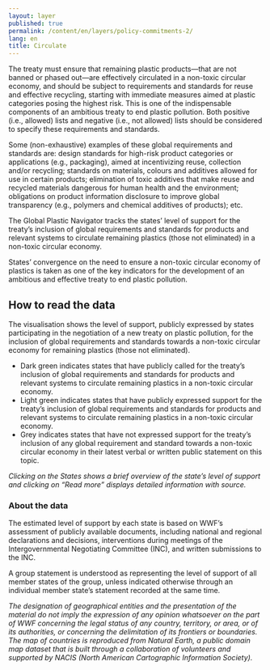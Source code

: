 ```yaml
---
layout: layer
published: true
permalink: /content/en/layers/policy-commitments-2/
lang: en
title: Circulate
---
```


The treaty must ensure that remaining plastic products—that are not banned or phased out—are effectively circulated in a non-toxic circular economy, and should be subject to requirements and standards for reuse and effective recycling, starting with immediate measures aimed at plastic categories posing the highest risk. This is one of the indispensable components of an ambitious treaty to end plastic pollution. Both positive (i.e., allowed) lists and negative (i.e., not allowed) lists should be considered to specify these requirements and standards.

Some (non-exhaustive) examples of these global requirements and standards are: design standards for high-risk product categories or applications (e.g., packaging), aimed at incentivizing reuse, collection and/or recycling; standards on materials, colours and additives allowed for use in certain products; elimination of toxic additives that make reuse and recycled materials dangerous for human health and the environment; obligations on product information disclosure to improve global transparency (e.g., polymers and chemical additives of products); etc.

The Global Plastic Navigator tracks the states’ level of support for the treaty’s inclusion of global requirements and standards for products and relevant systems to circulate remaining plastics  (those not eliminated) in a non-toxic circular economy.

States’ convergence on the need to ensure a non-toxic circular economy of plastics is taken as one of the key indicators for the development of an ambitious and effective treaty to end plastic pollution.


## How to read the data

The visualisation shows the level of support, publicly expressed by states participating in the negotiation of a new treaty on plastic pollution, for the inclusion of global requirements and standards towards a non-toxic circular economy for remaining plastics (those not eliminated).

* Dark green indicates states that have publicly called for the treaty’s inclusion of global requirements and standards for products and relevant systems to circulate remaining plastics in a non-toxic circular economy.
* Light green indicates states that have publicly expressed support for the treaty’s inclusion of global requirements and standards for products and relevant systems to circulate remaining plastics in a non-toxic circular economy.
* Grey indicates states that have not expressed support for the treaty’s inclusion of any global requirement and standard towards a non-toxic circular economy in their latest verbal or written public statement on this topic.

_Clicking on the States shows a brief overview of the state’s level of support and clicking on “Read more” displays detailed information with source._

### About the data

The estimated level of support by each state is based on WWF’s assessment of publicly available documents, including national and regional declarations and decisions, interventions during meetings of the Intergovernmental Negotiating Committee (INC), and written submissions to the INC.

A group statement is understood as representing the level of support of all member states of the group, unless indicated otherwise through an individual member state’s statement recorded at the same time.

_The designation of geographical entities and the presentation of the material do not imply the expression of any opinion whatsoever on the part of WWF concerning the legal status of any country, territory, or area, or of its authorities, or concerning the delimitation of its frontiers or boundaries. The map of countries is reproduced from Natural Earth, a public domain map dataset that is built through a collaboration of volunteers and supported by NACIS (North American Cartographic Information Society)._
